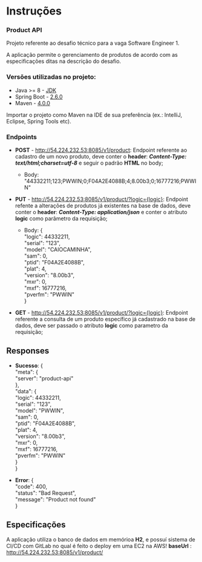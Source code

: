 # Instruções

### Product API
Projeto referente ao desafio técnico para a vaga Software Engineer 1.

A aplicação permite o gerenciamento de produtos de acordo com as especificações ditas na
descrição do desafio.

### Versões utilizadas no projeto:
* Java >= 8 - [JDK](https://www.oracle.com/java/technologies/javase-downloads.html)
* Spring Boot - [2.6.0](https://docs.spring.io/spring-boot/docs/2.6.0.RELEASE/reference/htmlsingle/)
* Maven - [4.0.0](https://maven.apache.org/docs/4.0.0/release-notes.html)

Importar o projeto como Maven na IDE de sua preferência (ex.: IntelliJ, Eclipse, Spring Tools etc).

### Endpoints
- **POST** - http://54.224.232.53:8085/v1/product:
  Endpoint referente ao cadastro de um novo produto, deve conter o **header**: ***Content-Type: text/html;charset=utf-8*** e seguir o padrão **HTML** no body;
  
  - Body: "44332211;123;PWWIN;0;F04A2E4088B;4;8.00b3;0;16777216;PWWIN"


- **PUT** - http://54.224.232.53:8085/v1/product/?logic={logic}:
  Endpoint refente a alterações de produtos já existentes na base de dados, deve conter o **header**: ***Content-Type: application/json*** e conter o atributo **logic** como parâmetro da requisição;
  - Body:
    {\
    "logic": 44332211,\
    "serial": "123",\
    "model": "CAIOCAMINHA",\
    "sam": 0,\
    "ptid": "F04A2E4088B",\
    "plat": 4,\
    "version": "8.00b3",\
    "mxr": 0,\
    "mxf": 16777216,\
    "pverfm": "PWWIN" \
    }


- **GET** - http://54.224.232.53:8085/v1/product/?logic={logic}:
  Endpoint referente a consulta de um produto específico já cadastrado na base de dados, deve ser passado o atributo **logic** como parametro da requisição;
  
 ## Responses
 - **Sucesso**: 
   { \
    "meta": {\
       "server": "product-api"\
    },\
    "data": {\
              "logic": 44332211,\
              "serial": "123",\
              "model": "PWWIN",\
              "sam": 0,\
              "ptid": "F04A2E4088B",\
              "plat": 4,\
              "version": "8.00b3",\
              "mxr": 0,\
              "mxf": 16777216,\
              "pverfm": "PWWIN"\
   }\
   }
   

- **Error**:
  {\
  "code": 400,\
  "status": "Bad Request",\
  "message": "Product not found"\
  }
  
## Especificações

A aplicação utiliza o banco de dados em memórioa **H2**, e possuí sistema de CI/CD com GitLab no qual é feito o deploy em uma EC2 na AWS!
**baseUrl** : http://54.224.232.53:8085/v1/product/
